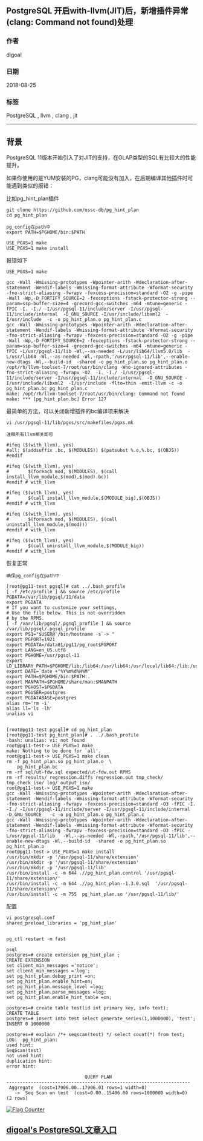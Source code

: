 ## PostgreSQL 开启with-llvm(JIT)后，新增插件异常(clang: Command not found)处理  
                                                           
### 作者                                                           
digoal                                                           
                                                           
### 日期                                                           
2018-08-25                                                         
                                                           
### 标签                                                           
PostgreSQL , llvm , clang , jit    
                                                           
----                                                           
                                                           
## 背景    
PostgreSQL 11版本开始引入了对JIT的支持，在OLAP类型的SQL有比较大的性能提升。  
  
如果你使用的是YUM安装的PG，clang可能没有加入，在后期编译其他插件时可能遇到类似的报错：  
  
  
比如pg_hint_plan插件  
  
```
git clone https://github.com/ossc-db/pg_hint_plan
cd pg_hint_plan

pg_config在path中
export PATH=$PGHOME/bin:$PATH

USE_PGXS=1 make
USE_PGXS=1 make install
```
  
报错如下  
  
```  
USE_PGXS=1 make  

gcc -Wall -Wmissing-prototypes -Wpointer-arith -Wdeclaration-after-statement -Wendif-labels -Wmissing-format-attribute -Wformat-security -fno-strict-aliasing -fwrapv -fexcess-precision=standard -O2 -g -pipe -Wall -Wp,-D_FORTIFY_SOURCE=2 -fexceptions -fstack-protector-strong --param=ssp-buffer-size=4 -grecord-gcc-switches -m64 -mtune=generic -fPIC -I. -I./ -I/usr/pgsql-11/include/server -I/usr/pgsql-11/include/internal  -D_GNU_SOURCE -I/usr/include/libxml2  -I/usr/include  -c -o pg_hint_plan.o pg_hint_plan.c  
gcc -Wall -Wmissing-prototypes -Wpointer-arith -Wdeclaration-after-statement -Wendif-labels -Wmissing-format-attribute -Wformat-security -fno-strict-aliasing -fwrapv -fexcess-precision=standard -O2 -g -pipe -Wall -Wp,-D_FORTIFY_SOURCE=2 -fexceptions -fstack-protector-strong --param=ssp-buffer-size=4 -grecord-gcc-switches -m64 -mtune=generic -fPIC -L/usr/pgsql-11/lib -Wl,--as-needed -L/usr/lib64/llvm5.0/lib  -L/usr/lib64 -Wl,--as-needed -Wl,-rpath,'/usr/pgsql-11/lib',--enable-new-dtags -Wl,--build-id  -shared -o pg_hint_plan.so pg_hint_plan.o  
/opt/rh/llvm-toolset-7/root/usr/bin/clang -Wno-ignored-attributes -fno-strict-aliasing -fwrapv -O2  -I. -I./ -I/usr/pgsql-11/include/server -I/usr/pgsql-11/include/internal  -D_GNU_SOURCE -I/usr/include/libxml2  -I/usr/include -flto=thin -emit-llvm -c -o pg_hint_plan.bc pg_hint_plan.c  
make: /opt/rh/llvm-toolset-7/root/usr/bin/clang: Command not found  
make: *** [pg_hint_plan.bc] Error 127  
```  
  
最简单的方法，可以关闭新增插件的bc编译项来解决  
  
```  
vi /usr/pgsql-11/lib/pgxs/src/makefiles/pgxs.mk  
  
注释所有llvm相关即可  

#ifeq ($(with_llvm), yes)
#all: $(addsuffix .bc, $(MODULES)) $(patsubst %.o,%.bc, $(OBJS))
#endif

#ifeq ($(with_llvm), yes)
#       $(foreach mod, $(MODULES), $(call install_llvm_module,$(mod),$(mod).bc))
#endif # with_llvm

#ifeq ($(with_llvm), yes)
#       $(call install_llvm_module,$(MODULE_big),$(OBJS))
#endif # with_llvm

#ifeq ($(with_llvm), yes)
#       $(foreach mod, $(MODULES), $(call uninstall_llvm_module,$(mod)))
#endif # with_llvm

#ifeq ($(with_llvm), yes)
#       $(call uninstall_llvm_module,$(MODULE_big))
#endif # with_llvm
```  
  
恢复正常  
  
```
确保pg_config在path中

[root@pg11-test pgsql]# cat ../.bash_profile 
[ -f /etc/profile ] && source /etc/profile
PGDATA=/var/lib/pgsql/11/data
export PGDATA
# If you want to customize your settings,
# Use the file below. This is not overridden
# by the RPMS.
[ -f /var/lib/pgsql/.pgsql_profile ] && source /var/lib/pgsql/.pgsql_profile
export PS1="$USER@`/bin/hostname -s`-> "    
export PGPORT=1921    
export PGDATA=/data01/pg11/pg_root$PGPORT    
export LANG=en_US.utf8    
export PGHOME=/usr/pgsql-11  
export LD_LIBRARY_PATH=$PGHOME/lib:/lib64:/usr/lib64:/usr/local/lib64:/lib:/usr/lib:/usr/local/lib:$LD_LIBRARY_PATH    
export DATE=`date +"%Y%m%d%H%M"`  
export PATH=$PGHOME/bin:$PATH:.    
export MANPATH=$PGHOME/share/man:$MANPATH    
export PGHOST=$PGDATA    
export PGUSER=postgres    
export PGDATABASE=postgres    
alias rm='rm -i'    
alias ll='ls -lh'    
unalias vi  


[root@pg11-test pgsql]# cd pg_hint_plan
[root@pg11-test pg_hint_plan]# . ../.bash_profile 
-bash: unalias: vi: not found
root@pg11-test-> USE_PGXS=1 make
make: Nothing to be done for `all'.
root@pg11-test-> USE_PGXS=1 make clean
rm -f pg_hint_plan.so pg_hint_plan.o  \
    pg_hint_plan.bc
rm -rf sql/ut-fdw.sql expected/ut-fdw.out RPMS
rm -rf results/ regression.diffs regression.out tmp_check/ tmp_check_iso/ log/ output_iso/
root@pg11-test-> USE_PGXS=1 make 
gcc -Wall -Wmissing-prototypes -Wpointer-arith -Wdeclaration-after-statement -Wendif-labels -Wmissing-format-attribute -Wformat-security -fno-strict-aliasing -fwrapv -fexcess-precision=standard -O3 -fPIC -I. -I./ -I/usr/pgsql-11/include/server -I/usr/pgsql-11/include/internal  -D_GNU_SOURCE   -c -o pg_hint_plan.o pg_hint_plan.c
gcc -Wall -Wmissing-prototypes -Wpointer-arith -Wdeclaration-after-statement -Wendif-labels -Wmissing-format-attribute -Wformat-security -fno-strict-aliasing -fwrapv -fexcess-precision=standard -O3 -fPIC -L/usr/pgsql-11/lib   -Wl,--as-needed -Wl,-rpath,'/usr/pgsql-11/lib',--enable-new-dtags -Wl,--build-id  -shared -o pg_hint_plan.so pg_hint_plan.o
root@pg11-test-> USE_PGXS=1 make install
/usr/bin/mkdir -p '/usr/pgsql-11/share/extension'
/usr/bin/mkdir -p '/usr/pgsql-11/share/extension'
/usr/bin/mkdir -p '/usr/pgsql-11/lib'
/usr/bin/install -c -m 644 .//pg_hint_plan.control '/usr/pgsql-11/share/extension/'
/usr/bin/install -c -m 644 .//pg_hint_plan--1.3.0.sql  '/usr/pgsql-11/share/extension/'
/usr/bin/install -c -m 755  pg_hint_plan.so '/usr/pgsql-11/lib/'
```
  
配置    
  
```
vi postgresql.conf
shared_preload_libraries = 'pg_hint_plan' 


pg_ctl restart -m fast
```
  
```
psql
postgres=# create extension pg_hint_plan ;  
CREATE EXTENSION  
set client_min_messages ='notice';  
set client_min_messages ='log';  
set pg_hint_plan.debug_print =on;  
set pg_hint_plan.enable_hint=on;  
set pg_hint_plan.message_level =log;  
set pg_hint_plan.parse_messages =log;  
set pg_hint_plan.enable_hint_table =on;  
  
postgres=# create table test(id int primary key, info text);  
CREATE TABLE  
postgres=# insert into test select generate_series(1,1000000), 'test';  
INSERT 0 1000000  
  
postgres=# explain /*+ seqscan(test) */ select count(*) from test;  
LOG:  pg_hint_plan:  
used hint:  
SeqScan(test)  
not used hint:  
duplication hint:  
error hint:  
  
                             QUERY PLAN                               
--------------------------------------------------------------------  
 Aggregate  (cost=17906.00..17906.01 rows=1 width=8)  
   ->  Seq Scan on test  (cost=0.00..15406.00 rows=1000000 width=0)  
(2 rows)  
```
    
  
<a rel="nofollow" href="http://info.flagcounter.com/h9V1"  ><img src="http://s03.flagcounter.com/count/h9V1/bg_FFFFFF/txt_000000/border_CCCCCC/columns_2/maxflags_12/viewers_0/labels_0/pageviews_0/flags_0/"  alt="Flag Counter"  border="0"  ></a>  
  
  
  
  
## [digoal's PostgreSQL文章入口](https://github.com/digoal/blog/blob/master/README.md "22709685feb7cab07d30f30387f0a9ae")
  
